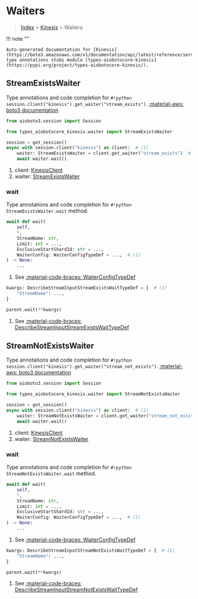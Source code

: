 # Waiters

> [Index](../README.md) > [Kinesis](./README.md) > Waiters

!!! note ""

    Auto-generated documentation for [Kinesis](https://boto3.amazonaws.com/v1/documentation/api/latest/reference/services/kinesis.html#Kinesis)
    type annotations stubs module [types-aiobotocore-kinesis](https://pypi.org/project/types-aiobotocore-kinesis/).

## StreamExistsWaiter

Type annotations and code completion for `#!python session.client("kinesis").get_waiter("stream_exists")`.
[:material-aws: boto3 documentation](https://boto3.amazonaws.com/v1/documentation/api/latest/reference/services/kinesis.html#Kinesis.Waiter.StreamExists)

```python title="Usage example"
from aioboto3.session import Session

from types_aiobotocore_kinesis.waiter import StreamExistsWaiter

session = get_session()
async with session.client("kinesis") as client:  # (1)
    waiter: StreamExistsWaiter = client.get_waiter("stream_exists")  # (2)
    await waiter.wait()
```

1. client: [KinesisClient](./client.md)
2. waiter: [StreamExistsWaiter](./waiters.md#streamexistswaiter)


### wait

Type annotations and code completion for `#!python StreamExistsWaiter.wait` method.

```python title="Method definition"
await def wait(
    self,
    *,
    StreamName: str,
    Limit: int = ...,
    ExclusiveStartShardId: str = ...,
    WaiterConfig: WaiterConfigTypeDef = ...,  # (1)
) -> None:
    ...
```

1. See [:material-code-braces: WaiterConfigTypeDef](./type_defs.md#waiterconfigtypedef) 


```python title="Usage example with kwargs"
kwargs: DescribeStreamInputStreamExistsWaitTypeDef = {  # (1)
    "StreamName": ...,
}

parent.wait(**kwargs)
```

1. See [:material-code-braces: DescribeStreamInputStreamExistsWaitTypeDef](./type_defs.md#describestreaminputstreamexistswaittypedef) 
## StreamNotExistsWaiter

Type annotations and code completion for `#!python session.client("kinesis").get_waiter("stream_not_exists")`.
[:material-aws: boto3 documentation](https://boto3.amazonaws.com/v1/documentation/api/latest/reference/services/kinesis.html#Kinesis.Waiter.StreamNotExists)

```python title="Usage example"
from aioboto3.session import Session

from types_aiobotocore_kinesis.waiter import StreamNotExistsWaiter

session = get_session()
async with session.client("kinesis") as client:  # (1)
    waiter: StreamNotExistsWaiter = client.get_waiter("stream_not_exists")  # (2)
    await waiter.wait()
```

1. client: [KinesisClient](./client.md)
2. waiter: [StreamNotExistsWaiter](./waiters.md#streamnotexistswaiter)


### wait

Type annotations and code completion for `#!python StreamNotExistsWaiter.wait` method.

```python title="Method definition"
await def wait(
    self,
    *,
    StreamName: str,
    Limit: int = ...,
    ExclusiveStartShardId: str = ...,
    WaiterConfig: WaiterConfigTypeDef = ...,  # (1)
) -> None:
    ...
```

1. See [:material-code-braces: WaiterConfigTypeDef](./type_defs.md#waiterconfigtypedef) 


```python title="Usage example with kwargs"
kwargs: DescribeStreamInputStreamNotExistsWaitTypeDef = {  # (1)
    "StreamName": ...,
}

parent.wait(**kwargs)
```

1. See [:material-code-braces: DescribeStreamInputStreamNotExistsWaitTypeDef](./type_defs.md#describestreaminputstreamnotexistswaittypedef) 
